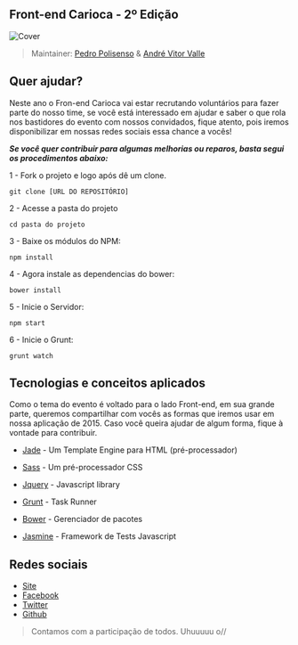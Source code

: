 ## Front-end Carioca - 2º Edição

![Cover](https://scontent-gru.xx.fbcdn.net/hphotos-xfp1/v/t1.0-9/10945516_446559562158170_1826444704075673067_n.png?oh=6c98ae69e529f183af95b554f532d9cf&oe=55DEA95E)

> Maintainer: [Pedro Polisenso](https://github.com/pedropolisenso) & [André Vitor Valle](https://github.com/andrevvalle)

## Quer ajudar?

Neste ano o Fron-end Carioca vai estar recrutando voluntários para fazer parte do nosso time, se você está interessado em ajudar e saber o que rola nos bastidores do evento com nossos convidados, fique atento, pois iremos disponibilizar em nossas redes sociais essa chance a vocês!

***Se você quer contribuir para algumas melhorias ou reparos, basta segui os procedimentos abaixo:***

1 - Fork o projeto e logo após dê um clone.

`git clone [URL DO REPOSITÓRIO]`

2 - Acesse a pasta do projeto

`cd pasta do projeto`

3 - Baixe os módulos do NPM:

`npm install`

4 - Agora instale as dependencias do bower:

`bower install`

5 - Inicie o Servidor:

`npm start`

6 - Inicie o Grunt:

`grunt watch`

## Tecnologias e conceitos aplicados

Como o tema do evento é voltado para o lado Front-end, em sua grande parte, queremos compartilhar com vocês as formas que iremos usar em nossa aplicação de 2015. Caso você queira ajudar de algum forma, fique à vontade para contribuir.

 * [Jade](http://jade-lang.com) - Um Template Engine para HTML (pré-processador)

 * [Sass](http://sass-lang.com/guide) - Um pré-processador CSS

 * [Jquery](http://jquery.com) - Javascript library

 * [Grunt](http://gruntjs.com) - Task Runner

 * [Bower](http://bower.io) - Gerenciador de pacotes

 * [Jasmine](http://jasmine.github.io/) - Framework de Tests Javascript

 ## Redes sociais

  - [Site](http://frontendcarioca.com.br/)
  - [Facebook](http://facebook.com/frontendcarioca)
  - [Twitter](https://twitter.com/frontendcarioca)
  - [Github](https://github.com/front-end-carioca)

> Contamos com a participação de todos. Uhuuuuu o//